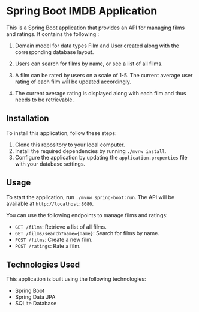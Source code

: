 # Spring Boot IMDB Application

This is a Spring Boot application that provides an API for managing films and ratings. It contains the following :

1. Domain model for data types Film and User created along with the corresponding database layout.

2. Users can search for films by name, or see a list of all films.

3. A film can be rated by users on a scale of 1-5. The current average user rating of each film will be updated accordingly.

4. The current average rating is displayed along with each film and thus needs to be retrievable.

## Installation

To install this application, follow these steps:

1. Clone this repository to your local computer.
2. Install the required dependencies by running `./mvnw install`.
3. Configure the application by updating the `application.properties` file with your database settings.

## Usage

To start the application, run `./mvnw spring-boot:run`. The API will be available at `http://localhost:8080`.

You can use the following endpoints to manage films and ratings:

- `GET /films`: Retrieve a list of all films.
- `GET /films/search?name={name}`: Search for films by name.
- `POST /films`: Create a new film.
- `POST /ratings`: Rate a film.

## Technologies Used

This application is built using the following technologies:

- Spring Boot
- Spring Data JPA
- SQLite Database



